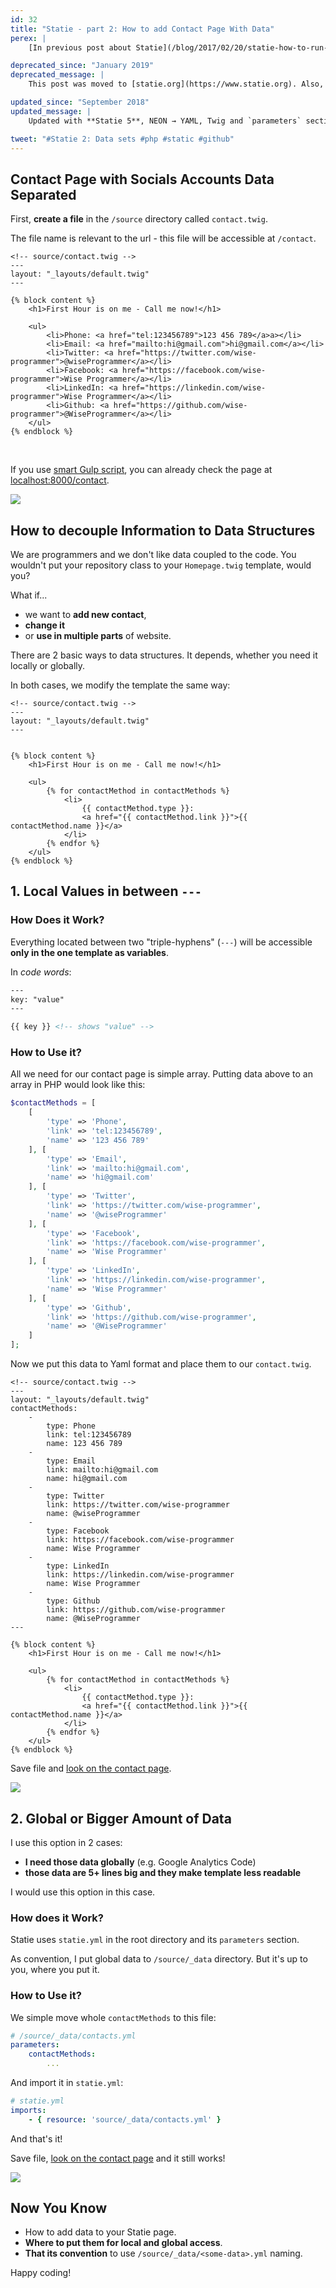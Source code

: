 ```yaml
---
id: 32
title: "Statie - part 2: How to add Contact Page With Data"
perex: |
    [In previous post about Statie](/blog/2017/02/20/statie-how-to-run-it-locally) you generated simple index with layout. Today we look on first semi-dynamic feature: **data structures**.

deprecated_since: "January 2019"
deprecated_message: |
    This post was moved to [statie.org](https://www.statie.org). Also, **it's better to [use `vendor/bin/statie init` command](/blog/2019/01/07/how-to-create-your-first-php-twig-static-website-under-2-minutes-with-statie) now**.

updated_since: "September 2018"
updated_message: |
    Updated with **Statie 5**, NEON → YAML, Twig and `parameters` section in `statie.yml` config.

tweet: "#Statie 2: Data sets #php #static #github"
---
```


## Contact Page with Socials Accounts Data Separated

First, **create a file** in the `/source` directory called `contact.twig`.

The file name is relevant to the url - this file will be accessible at `/contact`.

```twig
<!-- source/contact.twig -->
---
layout: "_layouts/default.twig"
---

{% block content %}
    <h1>First Hour is on me - Call me now!</h1>

    <ul>
        <li>Phone: <a href="tel:123456789">123 456 789</a>a></li>
        <li>Email: <a href="mailto:hi@gmail.com">hi@gmail.com</a></li>
        <li>Twitter: <a href="https://twitter.com/wise-programmer">@wiseProgrammer</a></li>
        <li>Facebook: <a href="https://facebook.com/wise-programmer">Wise Programmer</a></li>
        <li>LinkedIn: <a href="https://linkedin.com/wise-programmer">Wise Programmer</a></li>
        <li>Github: <a href="https://github.com/wise-programmer">@WiseProgrammer</a></li>
    </ul>
{% endblock %}
```

<br>

If you use [smart Gulp script](/blog/2017/02/20/statie-how-to-run-it-locally#minitip-use-gulp-work-for-you), you can already check the page at [localhost:8000/contact](http://localhost:8000/contact).

<div class="text-center">
    <img src="/assets/images/posts/2017/statie-2/statie-contact.png" class="img-thumbnail">
</div>


## How to decouple Information to Data Structures

We are programmers and we don't like data coupled to the code. You wouldn't put your repository class to your `Homepage.twig` template, would you?

What if...

- we want to **add new contact**,
- **change it**
- or **use in multiple parts** of website.

There are 2 basic ways to data structures. It depends, whether you need it locally or globally.

In both cases, we modify the template the same way:



```twig
<!-- source/contact.twig -->
---
layout: "_layouts/default.twig"
---


{% block content %}
    <h1>First Hour is on me - Call me now!</h1>

    <ul>
        {% for contactMethod in contactMethods %}
            <li>
                {{ contactMethod.type }}:
                <a href="{{ contactMethod.link }}">{{ contactMethod.name }}</a>
            </li>
        {% endfor %}
    </ul>
{% endblock %}
```

## 1. Local Values in between `---`

### How Does it Work?

Everything located between two "triple-hyphens" (`---`) will be accessible **only in the one template as variables**.

In *code words*:

```html
---
key: "value"
---

{{ key }} <!-- shows "value" -->
```

### How to Use it?

All we need for our contact page is simple array. Putting data above to an array in PHP would look like this:

```php
$contactMethods = [
    [
        'type' => 'Phone',
        'link' => 'tel:123456789',
        'name' => '123 456 789'
    ], [
        'type' => 'Email',
        'link' => 'mailto:hi@gmail.com',
        'name' => 'hi@gmail.com'
    ], [
        'type' => 'Twitter',
        'link' => 'https://twitter.com/wise-programmer',
        'name' => '@wiseProgrammer'
    ], [
        'type' => 'Facebook',
        'link' => 'https://facebook.com/wise-programmer',
        'name' => 'Wise Programmer'
    ], [
        'type' => 'LinkedIn',
        'link' => 'https://linkedin.com/wise-programmer',
        'name' => 'Wise Programmer'
    ], [
        'type' => 'Github',
        'link' => 'https://github.com/wise-programmer',
        'name' => '@WiseProgrammer'
    ]
];
```

Now we put this data to Yaml format and place them to our `contact.twig`.


```twig
<!-- source/contact.twig -->
---
layout: "_layouts/default.twig"
contactMethods:
    -
        type: Phone
        link: tel:123456789
        name: 123 456 789
    -
        type: Email
        link: mailto:hi@gmail.com
        name: hi@gmail.com
    -
        type: Twitter
        link: https://twitter.com/wise-programmer
        name: @wiseProgrammer
    -
        type: Facebook
        link: https://facebook.com/wise-programmer
        name: Wise Programmer
    -
        type: LinkedIn
        link: https://linkedin.com/wise-programmer
        name: Wise Programmer
    -
        type: Github
        link: https://github.com/wise-programmer
        name: @WiseProgrammer
---

{% block content %}
    <h1>First Hour is on me - Call me now!</h1>

    <ul>
        {% for contactMethod in contactMethods %}
            <li>
                {{ contactMethod.type }}:
                <a href="{{ contactMethod.link }}">{{ contactMethod.name }}</a>
            </li>
        {% endfor %}
    </ul>
{% endblock %}
```

Save file and [look on the contact page](http://localhost:8000/contact).

<div class="text-center">
    <img src="/assets/images/posts/2017/statie-2/statie-contact.png" class="img-thumbnail">
</div>


## 2. Global or Bigger Amount of Data

I use this option in 2 cases:

- **I need those data globally** (e.g. Google Analytics Code)
- **those data are 5+ lines big and they make template less readable**

I would use this option in this case.

### How does it Work?

Statie uses `statie.yml` in the root directory and its `parameters` section.

As convention, I put global data to `/source/_data` directory. But it's up to you, where you put it.

### How to Use it?

We simple move whole `contactMethods` to this file:

```yaml
# /source/_data/contacts.yml
parameters:
    contactMethods:
        ...
```

And import it in `statie.yml`:

```yaml
# statie.yml
imports:
    - { resource: 'source/_data/contacts.yml' }
```

And that's it!

Save file, [look on the contact page](http://localhost:8000/contact) and it still works!

<div class="text-center">
    <img src="/assets/images/posts/2017/statie-2/statie-contact.png" class="img-thumbnail">
</div>

## Now You Know

- How to add data to your Statie page.
- **Where to put them for local and global access**.
- **That its convention** to use `/source/_data/<some-data>.yml` naming.

Happy coding!
